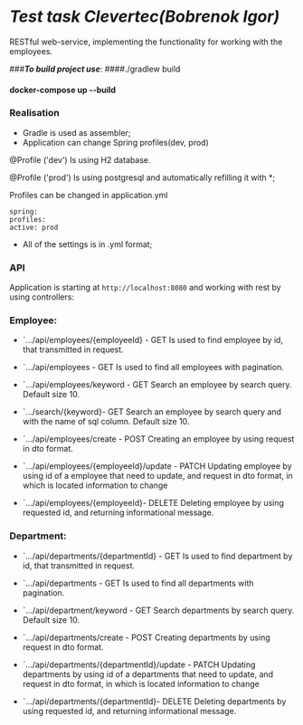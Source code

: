 # ***Test task Clevertec(Bobrenok Igor)***

RESTful web-service, implementing the functionality for working with the employees.

###***To build project use***:
####./gradlew build
#### docker-compose up --build

### Realisation

- Gradle is used as assembler;
- Application can change Spring profiles(dev, prod)


@Profile ('dev')
Is using H2 database.

@Profile ('prod')
Is using postgresql and automatically refilling it with *;

Profiles can be changed in application.yml

```
spring:
profiles:
active: prod
```
- All of the settings is in .yml format;


### API

Application is starting at `http://localhost:8080` and working with rest by using controllers:

### Employee:

* `.../api/employees/{employeeId} - GET
Is used to find employee by id, that transmitted in request.

* `.../api/employees - GET
Is used to find all employees with pagination.

* `.../api/employees/keyword - GET
Search an employee by search query. Default size 10.

* `.../search/{keyword}- GET
  Search an employee by search query and with the name of sql column. Default size 10.

* `.../api/employees/create - POST
Creating an employee by using request in dto format.

* `.../api/employees/{employeeId}/update - PATCH
Updating employee by using id of a employee that need to update, and request in dto format, in which is located information to change

* `.../api/employees/{employeeId}- DELETE
Deleting employee by using requested id, and returning informational message.

### Department:

* `.../api/departments/{departmentId} - GET
Is used to find department by id, that transmitted in request.

* `.../api/departments - GET
Is used to find all departments with pagination.

* `.../api/department/keyword - GET
Search departments by search query. Default size 10.

* `.../api/departments/create - POST
Creating departments by using request in dto format.

* `.../api/departments/{departmentId}/update - PATCH
Updating departments by using id of a departments that need to update, and request in dto format, 
  in which is located information to change

* `.../api/departments/{departmentId}- DELETE
Deleting departments by using requested id, and returning informational message.


  
